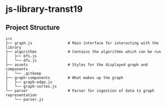 # js-library-transt19
## Project Structure
    src
    ├── graph.js                # Main interface for interacting with the library
    ├── algorithms              # Contains the algorithms which can be run
    │   ├── bfs.js              
    │   └── dfs.js              
    ├── assets                  # Styles for the displayed graph and components
    │   └── .gitkeep            
    ├── graph-components        # What makes up the graph
    │   ├── graph-edge.js       
    │   └── graph-vertex.js     
    └── parser                  # Parser for ingestion of data to graph representation
        └── parser.js           
